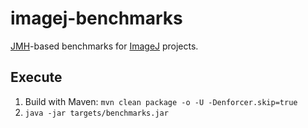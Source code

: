# imagej-benchmarks

[JMH](http://openjdk.java.net/projects/code-tools/jmh/)-based benchmarks for [ImageJ](https://github.com/imagej/) projects.

## Execute

1. Build with Maven: `mvn clean package -o -U -Denforcer.skip=true`
2. `java -jar targets/benchmarks.jar`
